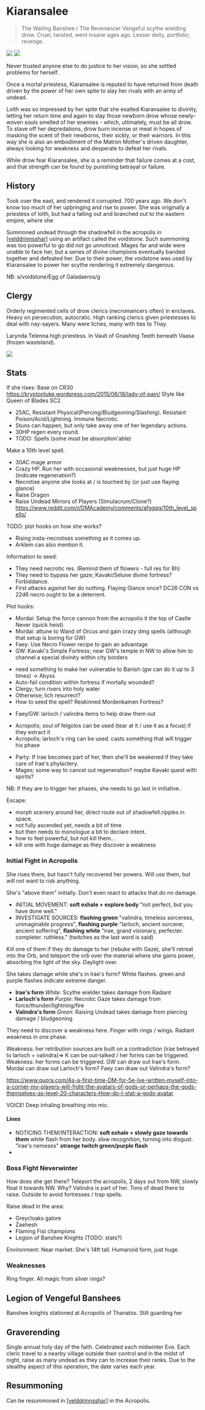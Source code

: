 # Kiaransalee
> The Wailing Banshee / The Revenancer
Vengeful scythe wielding drow. Cruel, twisted, went insane ages ago.
Lesser deity, portfolio; revenge.

![](kiaransalee-qop.jpg)
![](kiaransalee-qop2.jpg)

Never trusted anyone else to do justice to her vision, so she settled problems for herself.

Once a mortal priestess, Kiaransalee is reputed to have returned from death driven by the power of her own spite to slay her rivals with an army of undead.

Lolth was so impressed by her spite that she exalted Kiaransalee to divinity, letting her return time and again to slay those newborn drow whose newly-woven souls smelled of her enemies - which, ultimately, must be all drow. To stave off her depredations, drow burn incense or meat in hopes of masking the scent of their newborns, their sickly, or their warriors. In this way she is also an embodiment of the Matron Mother's driven daughter, always looking for weakness and desperate to defeat her rivals.

While drow fear Kiaransalee, she is a reminder that failure comes at a cost, and that strength can be found by punishing betrayal or failure.

## History
Took over the east, and rendered it corrupted. 700 years ago. We don't know too much of her upbringing and rise to power. She was originally a priestess of lolth, but had a falling out and branched out to the eastern empire, where she

Summoned undead through the shadowfell in the acropolis in [[velddrinnsshar]] using an artifact called the voidstone. Such summoning was too powerful to go did not go unnoticed. Mages far and wide were unable to face her, but a series of divine champions eventually banded together and defeated her. Due to their power, the voidstone was used by Kiaransalee to power her scythe rendering it extremely dangerous.

NB: s/voidstone/Egg of Galadaeros/g

## Clergy
Orderly regimented cells of drow clerics (necromancers often) in enclaves. Heavy on persecution, autocratic. High ranking clerics given priestesses to deal with nay-sayers. Many were liches, many with ties to Thay.

Larynda Telenna high priestess. In Vault of Gnashing Teeth beneath Vaasa (frozen wasteland).

![](kiaransalee_symbol.jpg)

## Stats
If she rises: Base on CR30 https://kryptonluke.wordpress.com/2015/06/18/lady-of-pain/
Style like Queen of Blades SC2

- 25AC, Resistant Physical(Piercing/Bludgeoning/Slashing). Resistant Poison/Acid/Lightning. Immune Necrotic.
- Stuns can happen, but only take away one of her legendary actions.
- 30HP regen every round.
- TODO: Spells (some must be absorption'able)

Make a 10th level spell.
- 30AC mage armor
- Crazy HP. Run her with occasional weaknesses, but just huge HP (indicate regeneration?)
- Necrotise anyone she looks at / is touched by (or just use flaying glance)
- Raise Dragon
- Raise Undead Mirrors of Players (Simulacrum/Clone?)
https://www.reddit.com/r/DMAcademy/comments/afggqq/10th_level_spells/

TODO: plot hooks on how she works?
- Rising insta-necrotises something as it comes up.
- Arklem can also mention it.

Information to seed:
- They need necrotic res. (Remind them of flowers - full res for 8h)
- They need to bypass her gaze; Kavaki/Selune divine fortress? Forbiddance.
- First attacks against her do nothing. Flaying Glance once? DC26 CON vs 22d6 necro ought to be a deterrent.

Plot hooks:
- Mordai: Setup the force cannon from the acropolis it the top of Castle Never (quick heist)
- Mordai: attune to Wand of Orcus and gain crazy dmg spells (although that setup is boring for GW)
- Faey: Use Necro Flower recipe to gain an advantage
- GW: Kavaki's Simple Fortress; near GW's temple in NW to allow him to channel a special divinity within city borders
 * need something to make her vulnerable to Banish (gw can do it up to 3 times) -> Abyss
 * Auto-fail condition within fortress if mortally wounded?
 * Clergy; turn rivers into holy water
 * Otherwise; lich resurrect?
 * How to seed the spell? Reskinned Mordenkainen Fortress?
- Faey/GW: larloch / valindra items to help draw them out
 * Acropolis; soul of felgolos can be used (tear at it / use it as a focus) if they extract it
 * Acropolis; larloch's ring can be used. casts something that will trigger his phase
- Party: If Irae becomes part of her, then she'll be weakened if they take care of Irae's phylactery.
- Mages; some way to cancel out regeneration? maybe Kavaki quest with spirits?

NB: if they are to trigger her phases, she needs to go last in initiative..

Escape:
- morph scenery around her, direct route out of shadowfell.ripples in space.
- not fully ascended yet, needs a bit of time
- but then needs to monologue a bit to declare intent.
- how to feel powerful, but not kill them...
- kill one with huge damage as they discover a weakness


### Initial Fight in Acropolis
She rises there, but hasn't fully recovered her powers. Will use them, but will not want to risk anything.

She's "above them" initially. Don't even react to attacks that do no damage.

- INITIAL MOVEMENT: **soft exhale + explore body** "not perfect, but you have done well."
- INVESTIGATE SOURCES: **flashing green** "valindra, timeless sorceress, unimaginable progress", **flashing purple** "larloch, ancient sorcerer, ancient suffering", **flashing white** "irae, grand visionary, perfecter. completer. ruthless." (twitches as the last word is said)

Kill one of them if they do damage to her (rebuke with Gaze), she'll retreat into the Orb, and teleport the orb over the material where she gains power, absorbing the light of the sky. Daylight over.

She takes damage while she's in Irae's form? White flashes. green and purple flashes indicate extreme danger.

- **Irae's form** *White*: Scythe wielder takes damage from Radiant
- **Larloch's form** *Purple*: Necrotic Gaze takes damage from force/thunder/lightning/fire
- **Valindra's form** *Green*: Raising Undead takes damage from piercing damage / bludgeoning

They need to discover a weakness here. Finger with rings / wings. Radiant weakness in one phase.

Weakness: her retribution sources are built on a contradiction (irae betrayed to larloch + valindra)=> K can be out-talked / her forms can be triggered.
Weakness: her forms can be triggered. GW can draw out Irae's form. Mordai can draw out Larloch's form? Faey can draw out Valindra's form?

https://www.quora.com/As-a-first-time-DM-for-5e-Ive-written-myself-into-a-corner-my-players-will-fight-the-avatars-of-gods-or-perhaps-the-gods-themselves-as-level-20-characters-How-do-I-stat-a-gods-avatar


VOICE! Deep inhaling breathing into mic.

#### Lines

- NOTICING THEM/INTERACTION: **soft exhale + slowly gaze towards them** white flash from her body. slow recognition, turning into disgust. "irae's nemeses" **strange twitch green/purple flash**
-



### Boss Fight Neverwinter
How does she get there?
Teleport the acropolis, 2 days out from NW, slowly float it towards NW.
Why? Valindra is part of her. Tons of dead there to raise. Outside to avoid fortresses / trap spells.

Raise dead in the area:
- Greycloaks galore
- Zaehesh
- Flaming Fist champions
- Legion of Banshee Knights (TODO: stats?)

Environment: Near market. She's 14ft tall. Humanoid form, just huge.

### Weaknesses
Ring finger.
All magic from silver rings?

## Legion of Vengeful Banshees
Banshee knights stationed at Acropolis of Thanatos.
Still guarding her

## Graverending
Single annual holy day of the faith. Celebrated each midwinter Eve. Each cleric travel to a nearby village outside their control and in the midst of night, raise as many undead as they can to increase their ranks.
Due to the stealthy aspect of this operation, the date varies each year.

## Resummoning
Can be resummoned in [[velddrinnsshar]] in the Acropolis.

[//begin]: # "Autogenerated link references for markdown compatibility"
[velddrinnsshar]: ../east/velddrinnsshar "V'elddrinnsshar"
[//end]: # "Autogenerated link references"
